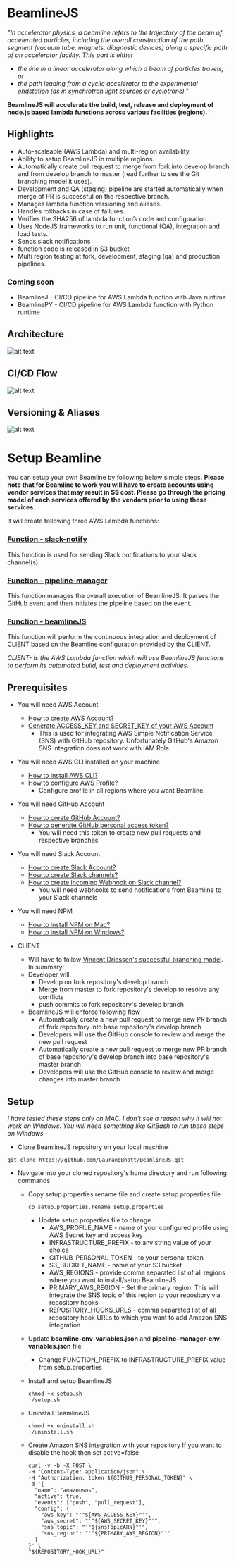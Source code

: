# BeamlineJS
*"In accelerator physics, a beamline refers to the trajectory of the beam of accelerated particles, including the overall construction of the path segment (vacuum tube, magnets, diagnostic devices) along a specific path of an accelerator facility. This part is either*
  * *the line in a linear accelerator along which a beam of particles travels, or*
  * *the path leading from a cyclic accelerator to the experimental endstation (as in synchrotron light sources or cyclotrons)."*

**BeamlineJS will accelerate the build, test, release and deployment of node.js based lambda functions across various facilities (regions).**

## Highlights
* Auto-scaleable (AWS Lambda) and multi-region availability.
* Ability to setup BeamlineJS in multiple regions.
* Automatically create pull request to merge from fork into develop branch and from develop branch to master (read further to see the Git   branching model it uses).
* Development and QA (staging) pipeline are started automatically when merge of PR is successful on the respective branch.
* Manages lambda function versioning and aliases.
* Handles rollbacks in case of failures.
* Verifies the SHA256 of lambda function’s code and configuration.
* Uses NodeJS frameworks to run unit, functional (QA), integration and load tests.
* Sends slack notifications
* function code is released in S3 bucket
* Multi region testing at fork, development, staging (qa) and production pipelines.

### Coming soon
* BeamlineJ - CI/CD pipeline for AWS Lambda function with Java runtime
* BeamlinePY - CI/CD pipeline for AWS Lambda function with Python runtime

## Architecture
![alt text](https://github.com/GaurangBhatt/BeamlineJS/blob/master/images/beamline_arch.png)

## CI/CD Flow
![alt text](https://github.com/GaurangBhatt/BeamlineJS/blob/master/images/ci_cd_flows.png)

## Versioning & Aliases
![alt text](https://github.com/GaurangBhatt/BeamlineJS/blob/master/images/version-aliases.png)


# Setup Beamline

You can setup your own Beamline by following below simple steps. **Please note that for Beamline to work you will have to create accounts using vendor services that may result in $$ cost. Please go through the pricing model of each services offered by the vendors prior to using these services**.

It will create following three AWS Lambda functions:

### [Function - slack-notify](https://github.com/GaurangBhatt/BeamlineJS/blob/master/notification-line)
This function is used for sending Slack notifications to your slack channel(s).

### [Function - pipeline-manager](https://github.com/GaurangBhatt/BeamlineJS/blob/master/pipeline-manager)
This function manages the overall execution of BeamlineJS. It parses the GitHub event and then initiates the pipeline based on the event.

### [Function - beamlineJS](https://github.com/GaurangBhatt/BeamlineJS/blob/master/beamline)
This function will perform the continuous integration and deployment of CLIENT based on the Beamline configuration provided by the CLIENT.

*CLIENT- Is the AWS Lambda function which will use BeamlineJS functions to perform its automated build, test and deployment activities.*

## Prerequisites
* You will need AWS Account
  * [How to create AWS Account?](http://docs.aws.amazon.com/lambda/latest/dg/getting-started.html)
  * [Generate ACCESS_KEY and SECRET_KEY of your AWS Account](http://docs.aws.amazon.com/general/latest/gr/managing-aws-access-keys.html)
    * This is used for integrating AWS Simple Notification Service (SNS) with GitHub repository. Unfortunately GitHub's Amazon SNS integration does not work with IAM Role.

* You will need AWS CLI installed on your machine
  * [How to install AWS CLI?](http://docs.aws.amazon.com/cli/latest/userguide/installing.html)
  * [How to configure AWS Profile?](http://docs.aws.amazon.com/cli/latest/userguide/cli-chap-getting-started.html)
    * Configure profile in all regions where you want Beamline.

* You will need GitHub Account
  * [How to create GitHub Account?](https://help.github.com/articles/signing-up-for-a-new-github-account/)
  * [How to generate GitHub personal access token?](https://help.github.com/articles/creating-a-personal-access-token-for-the-command-line/)
    * You will need this token to create new pull requests and respective branches

* You will need Slack Account
  * [How to create Slack Account?](https://slack.com/create#email)
  * [How to create Slack channels?](https://get.slack.help/hc/en-us/articles/201402297-Create-a-channel)
  * [How to create incoming Webhook on Slack channel?](https://www.programmableweb.com/news/how-to-integrate-webhooks-slack-api/how-to/2015/10/20)
    * You will need webhooks to send notifications from Beamline to your Slack channels

* You will need NPM
   * [How to install NPM on Mac?](http://blog.teamtreehouse.com/install-node-js-npm-mac)
   * [How to install NPM on Windows?](http://blog.teamtreehouse.com/install-node-js-npm-windows)

* CLIENT
  * Will have to follow [Vincent Driessen's successful branching model](http://nvie.com/posts/a-successful-git-branching-model/).
  In summary:
  * Developer will
    - Develop on fork repository's develop branch
    - Merge from master to fork repository's develop to resolve any conflicts
    - push commits to fork repository's develop branch
  * BeamlineJS will enforce following flow
    - Automatically create a new pull request to merge new PR branch of fork repository into base repository's develop branch
    - Developers will use the GitHub console to review and merge the new pull request
    - Automatically create a new pull request to merge new PR branch of base repository's develop branch into base repository's master branch
    - Developers will use the GitHub console to review and merge changes into master branch

## Setup
*I have tested these steps only on MAC. I don't see a reason why it will not work on Windows. You will need something like GitBash to run these steps on Windows*

* Clone BeamlineJS repository on your local machine
```
git clone https://github.com/GaurangBhatt/BeamlineJS.git
```

* Navigate into your cloned repository's home directory and run following commands

  * Copy setup.properties.rename file and create setup.properties file
    ```
    cp setup.properties.rename setup.properties
    ```
    * Update setup.properties file to change
      * AWS_PROFILE_NAME - name of your configured profile using AWS Secret key and access key
      * INFRASTRUCTURE_PREFIX - to any string value of your choice
      * GITHUB_PERSONAL_TOKEN - to your personal token
      * S3_BUCKET_NAME - name of your S3 bucket
      * AWS_REGIONS - provide comma separated list of all regions where you want to install/setup BeamlineJS
      * PRIMARY_AWS_REGION - Set the primary region. This will integrate the SNS topic of this region to your repository via repository hooks
      * REPOSITORY_HOOKS_URLS - comma separated list of all repository hook URLs to which you want to add Amazon SNS integration

  * Update **beamline-env-variables.json** and **pipeline-manager-env-variables.json** file
    * Change FUNCTION_PREFIX to INFRASTRUCTURE_PREFIX value from setup.properties
  
  * Install and setup BeamlineJS
    ```
    chmod +x setup.sh
    ./setup.sh
    ```
  * Uninstall BeamlineJS

    ```
    chmod +x uninstall.sh
    ./uninstall.sh
    ```
  * Create Amazon SNS integration with your repository
    If you want to disable the hook then set active=false

    ```
    curl -v -b -X POST \
    -H "Content-Type: application/json" \
    -H "Authorization: token ${GITHUB_PERSONAL_TOKEN}" \
    -d '{
      "name": "amazonsns",
      "active": true,
      "events": ["push", "pull_request"],
      "config": {
        "aws_key": "'"${AWS_ACCESS_KEY}"'",
        "aws_secret": "'"${AWS_SECRET_KEY}"'",
        "sns_topic": "'"${snsTopicARN}"'",
        "sns_region": "'"${PRIMARY_AWS_REGION}"'"
      }
    }' \
    "${REPOSITORY_HOOK_URL}"
    ```
